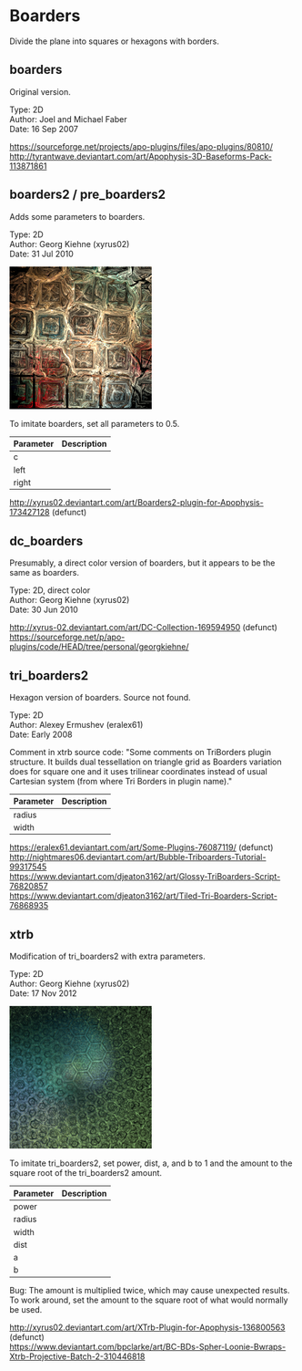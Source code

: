 # Boarders
Divide the plane into squares or hexagons with borders.

## boarders
Original version.

Type: 2D   
Author: Joel and Michael Faber   
Date: 16 Sep 2007   

https://sourceforge.net/projects/apo-plugins/files/apo-plugins/80810/   
http://tyrantwave.deviantart.com/art/Apophysis-3D-Baseforms-Pack-113871861   

## boarders2 / pre_boarders2
Adds some parameters to boarders.

Type: 2D  
Author: Georg Kiehne (xyrus02)  
Date: 31 Jul 2010

![](boarders2-1.png)

To imitate boarders, set all parameters to 0.5.

| Parameter | Description |
| --- | --- |
| c | |
| left |  |
| right |  |

http://xyrus02.deviantart.com/art/Boarders2-plugin-for-Apophysis-173427128    (defunct)

## dc_boarders
Presumably, a direct color version of boarders, but it appears to be the same as boarders.

Type: 2D, direct color  
Author: Georg Kiehne (xyrus02)  
Date: 30 Jun 2010

http://xyrus-02.deviantart.com/art/DC-Collection-169594950 (defunct)   
https://sourceforge.net/p/apo-plugins/code/HEAD/tree/personal/georgkiehne/   

## tri_boarders2
Hexagon version of boarders. Source not found.

Type: 2D  
Author: Alexey Ermushev (eralex61)  
Date: Early 2008

Comment in xtrb source code:
"Some comments on TriBorders plugin structure. It builds dual tessellation
on triangle grid as Boarders variation does for square one and it uses
trilinear coordinates instead of usual Cartesian system (from where Tri Borders in plugin name)."

| Parameter | Description |
| --- | --- |
| radius |   |
| width |   |

https://eralex61.deviantart.com/art/Some-Plugins-76087119/ (defunct)   
http://nightmares06.deviantart.com/art/Bubble-Triboarders-Tutorial-99317545   
https://www.deviantart.com/djeaton3162/art/Glossy-TriBoarders-Script-76820857   
https://www.deviantart.com/djeaton3162/art/Tiled-Tri-Boarders-Script-76868935   

## xtrb
Modification of tri_boarders2 with extra parameters.

Type: 2D  
Author: Georg Kiehne (xyrus02)  
Date: 17 Nov 2012

![](xtrb-1.png)

To imitate tri_boarders2, set power, dist, a, and b to 1 and the amount to the square root of the tri_boarders2 amount.

| Parameter | Description |
| --- | --- |
| power |   |
| radius |   |
| width |   |
| dist |   |
| a |   |
| b |   |

Bug: The amount is multiplied twice, which may cause unexpected results. To work around, set the amount to the square root of what would normally be used.

http://xyrus02.deviantart.com/art/XTrb-Plugin-for-Apophysis-136800563 (defunct)   
https://www.deviantart.com/bpclarke/art/BC-BDs-Spher-Loonie-Bwraps-Xtrb-Projective-Batch-2-310446818   

